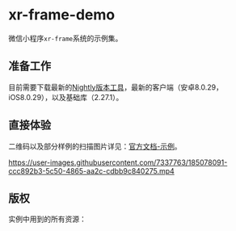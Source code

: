 # xr-frame-demo

微信小程序`xr-frame`系统的示例集。

## 准备工作

目前需要下载最新的[Nightly版本工具](https://developers.weixin.qq.com/miniprogram/dev/devtools/nightly.html)，最新的客户端（安卓8.0.29，iOS8.0.29），以及基础库（2.27.1）。

## 直接体验

二维码以及部分样例的扫描图片详见：[官方文档-示例](https://developers.weixin.qq.com/miniprogram/dev/component/xr-frame/overview/index.md#示例)。

https://user-images.githubusercontent.com/7337763/185078091-ccc892b3-5c50-4865-aa2c-cdbb9c840275.mp4

## 版权

实例中用到的所有资源：



